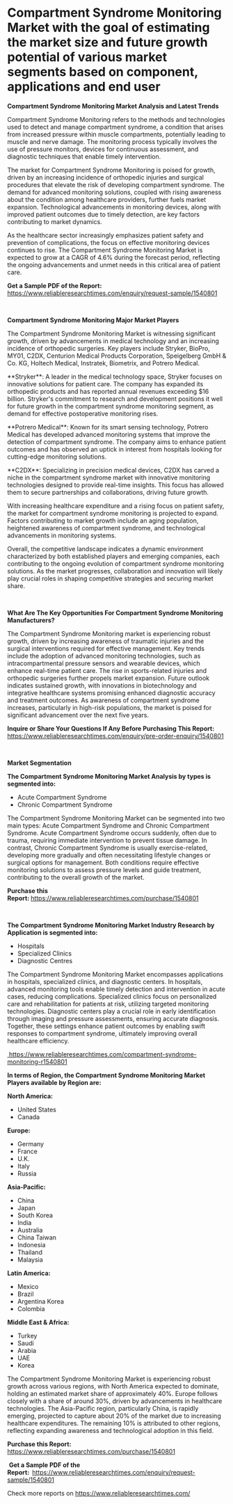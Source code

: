 <p><h1>Compartment Syndrome Monitoring Market with the goal of estimating the market size and future growth potential of various market segments based on component, applications and end user</h1></p><p><strong>Compartment Syndrome Monitoring Market Analysis and Latest Trends</strong></p>
<p><p>Compartment Syndrome Monitoring refers to the methods and technologies used to detect and manage compartment syndrome, a condition that arises from increased pressure within muscle compartments, potentially leading to muscle and nerve damage. The monitoring process typically involves the use of pressure monitors, devices for continuous assessment, and diagnostic techniques that enable timely intervention.</p><p>The market for Compartment Syndrome Monitoring is poised for growth, driven by an increasing incidence of orthopedic injuries and surgical procedures that elevate the risk of developing compartment syndrome. The demand for advanced monitoring solutions, coupled with rising awareness about the condition among healthcare providers, further fuels market expansion. Technological advancements in monitoring devices, along with improved patient outcomes due to timely detection, are key factors contributing to market dynamics.</p><p>As the healthcare sector increasingly emphasizes patient safety and prevention of complications, the focus on effective monitoring devices continues to rise. The Compartment Syndrome Monitoring Market is expected to grow at a CAGR of 4.6% during the forecast period, reflecting the ongoing advancements and unmet needs in this critical area of patient care.</p></p>
<p><strong>Get a Sample PDF of the Report:&nbsp;</strong> <a href="https://www.reliableresearchtimes.com/enquiry/request-sample/1540801?utm_campaign=2483&utm_medium=2&utm_source=Github&utm_content=ia&utm_term=03032025&utm_id=compartment-syndrome-monitoring">https://www.reliableresearchtimes.com/enquiry/request-sample/1540801</a></p>
<p>&nbsp;</p>
<p><strong>Compartment Syndrome Monitoring Major Market Players</strong></p>
<p><p>The Compartment Syndrome Monitoring Market is witnessing significant growth, driven by advancements in medical technology and an increasing incidence of orthopedic surgeries. Key players include Stryker, BioPro, MY01, C2DX, Centurion Medical Products Corporation, Speigelberg GmbH & Co. KG, Holtech Medical, Instratek, Biometrix, and Potrero Medical.</p><p>**Stryker**: A leader in the medical technology space, Stryker focuses on innovative solutions for patient care. The company has expanded its orthopedic products and has reported annual revenues exceeding $16 billion. Stryker's commitment to research and development positions it well for future growth in the compartment syndrome monitoring segment, as demand for effective postoperative monitoring rises.</p><p>**Potrero Medical**: Known for its smart sensing technology, Potrero Medical has developed advanced monitoring systems that improve the detection of compartment syndrome. The company aims to enhance patient outcomes and has observed an uptick in interest from hospitals looking for cutting-edge monitoring solutions.</p><p>**C2DX**: Specializing in precision medical devices, C2DX has carved a niche in the compartment syndrome market with innovative monitoring technologies designed to provide real-time insights. This focus has allowed them to secure partnerships and collaborations, driving future growth.</p><p>With increasing healthcare expenditure and a rising focus on patient safety, the market for compartment syndrome monitoring is projected to expand. Factors contributing to market growth include an aging population, heightened awareness of compartment syndrome, and technological advancements in monitoring systems.</p><p>Overall, the competitive landscape indicates a dynamic environment characterized by both established players and emerging companies, each contributing to the ongoing evolution of compartment syndrome monitoring solutions. As the market progresses, collaboration and innovation will likely play crucial roles in shaping competitive strategies and securing market share.</p></p>
<p>&nbsp;</p>
<p><strong>What Are The Key Opportunities For Compartment Syndrome Monitoring Manufacturers?</strong></p>
<p><p>The Compartment Syndrome Monitoring market is experiencing robust growth, driven by increasing awareness of traumatic injuries and the surgical interventions required for effective management. Key trends include the adoption of advanced monitoring technologies, such as intracompartmental pressure sensors and wearable devices, which enhance real-time patient care. The rise in sports-related injuries and orthopedic surgeries further propels market expansion. Future outlook indicates sustained growth, with innovations in biotechnology and integrative healthcare systems promising enhanced diagnostic accuracy and treatment outcomes. As awareness of compartment syndrome increases, particularly in high-risk populations, the market is poised for significant advancement over the next five years.</p></p>
<p><strong>Inquire or Share Your Questions If Any Before Purchasing This Report:</strong> <a href="https://www.reliableresearchtimes.com/enquiry/pre-order-enquiry/1540801?utm_campaign=2483&utm_medium=2&utm_source=Github&utm_content=ia&utm_term=03032025&utm_id=compartment-syndrome-monitoring">https://www.reliableresearchtimes.com/enquiry/pre-order-enquiry/1540801</a></p>
<p>&nbsp;</p>
<p><strong>Market Segmentation</strong></p>
<p><strong>The Compartment Syndrome Monitoring Market Analysis by types is segmented into:</strong></p>
<p><ul><li>Acute Compartment Syndrome</li><li>Chronic Compartment Syndrome</li></ul></p>
<p><p>The Compartment Syndrome Monitoring Market can be segmented into two main types: Acute Compartment Syndrome and Chronic Compartment Syndrome. Acute Compartment Syndrome occurs suddenly, often due to trauma, requiring immediate intervention to prevent tissue damage. In contrast, Chronic Compartment Syndrome is usually exercise-related, developing more gradually and often necessitating lifestyle changes or surgical options for management. Both conditions require effective monitoring solutions to assess pressure levels and guide treatment, contributing to the overall growth of the market.</p></p>
<p><strong>Purchase this Report:&nbsp;</strong><a href="https://www.reliableresearchtimes.com/purchase/1540801?utm_campaign=2483&utm_medium=2&utm_source=Github&utm_content=ia&utm_term=03032025&utm_id=compartment-syndrome-monitoring">https://www.reliableresearchtimes.com/purchase/1540801</a></p>
<p>&nbsp;</p>
<p><strong>The Compartment Syndrome Monitoring Market Industry Research by Application is segmented into:</strong></p>
<p><ul><li>Hospitals</li><li>Specialized Clinics</li><li>Diagnostic Centres</li></ul></p>
<p><p>The Compartment Syndrome Monitoring Market encompasses applications in hospitals, specialized clinics, and diagnostic centers. In hospitals, advanced monitoring tools enable timely detection and intervention in acute cases, reducing complications. Specialized clinics focus on personalized care and rehabilitation for patients at risk, utilizing targeted monitoring technologies. Diagnostic centers play a crucial role in early identification through imaging and pressure assessments, ensuring accurate diagnosis. Together, these settings enhance patient outcomes by enabling swift responses to compartment syndrome, ultimately improving overall healthcare efficiency.</p></p>
<p><a href="https://www.reliableresearchtimes.com/compartment-syndrome-monitoring-r1540801?utm_campaign=2483&utm_medium=2&utm_source=Github&utm_content=ia&utm_term=03032025&utm_id=compartment-syndrome-monitoring">&nbsp;https://www.reliableresearchtimes.com/compartment-syndrome-monitoring-r1540801</a></p>
<p><strong>In terms of Region, the Compartment Syndrome Monitoring Market Players available by Region are:</strong></p>
<p>
    <p> <strong> North America: </strong>
        <ul>
            <li>United States</li>
            <li>Canada</li>
        </ul>
        </p> 
    <p> <strong> Europe: </strong>
        <ul>
            <li>Germany</li>
            <li>France</li>
            <li>U.K.</li>
            <li>Italy</li>
            <li>Russia</li>
        </ul>
        </p> 
    <p> <strong> Asia-Pacific: </strong>
        <ul>
            <li>China</li>
            <li>Japan</li>
            <li>South Korea</li>
            <li>India</li>
            <li>Australia</li>
            <li>China Taiwan</li>
            <li>Indonesia</li>
            <li>Thailand</li>
            <li>Malaysia</li>
        </ul>
        </p> 
    <p> <strong> Latin America: </strong>
        <ul>
            <li>Mexico</li>
            <li>Brazil</li>
            <li>Argentina Korea</li>
            <li>Colombia</li>
        </ul>
        </p> 
    <p> <strong> Middle East & Africa: </strong>
        <ul>
            <li>Turkey</li>
            <li>Saudi</li>
            <li>Arabia</li>
            <li>UAE</li>
            <li>Korea</li>
        </ul>
    </p>
    </p>
<p><p>The Compartment Syndrome Monitoring Market is experiencing robust growth across various regions, with North America expected to dominate, holding an estimated market share of approximately 40%. Europe follows closely with a share of around 30%, driven by advancements in healthcare technologies. The Asia-Pacific region, particularly China, is rapidly emerging, projected to capture about 20% of the market due to increasing healthcare expenditures. The remaining 10% is attributed to other regions, reflecting expanding awareness and technological adoption in this field.</p></p>
<p><strong>Purchase this Report: </strong><a href="https://www.reliableresearchtimes.com/purchase/1540801?utm_campaign=2483&utm_medium=2&utm_source=Github&utm_content=ia&utm_term=03032025&utm_id=compartment-syndrome-monitoring">https://www.reliableresearchtimes.com/purchase/1540801</a></p>
<p>&nbsp;<strong>Get a Sample PDF of the Report:&nbsp;&nbsp;</strong><a href="https://www.reliableresearchtimes.com/enquiry/request-sample/1540801?utm_campaign=2483&utm_medium=2&utm_source=Github&utm_content=ia&utm_term=03032025&utm_id=compartment-syndrome-monitoring">https://www.reliableresearchtimes.com/enquiry/request-sample/1540801</a></p>
<p><strong></strong></p>
<p>Check more reports on <a href="https://www.reliableresearchtimes.com/?utm_campaign=2483&utm_medium=2&utm_source=Github&utm_content=ia&utm_term=03032025&utm_id=compartment-syndrome-monitoring">https://www.reliableresearchtimes.com/</a></p>